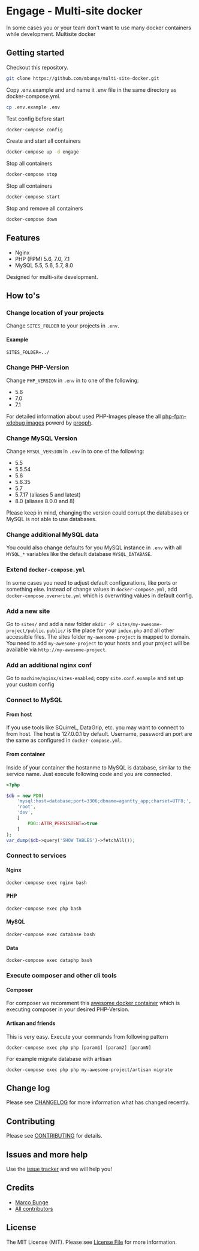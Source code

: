 # Engage - Multi-site docker

In some cases you or your team don't want to use many docker containers while development. Multisite docker

## Getting started

Checkout this repository. 

```bash
git clone https://github.com/mbunge/multi-site-docker.git
``` 

Copy .env.example and and name it .env file in the same directory as docker-compose.yml.

```bash
cp .env.example .env
```

Test config before start

```bash
docker-compose config
```

Create and start all containers

```bash
docker-compose up -d engage
```

Stop all containers

```bash
docker-compose stop
```

Stop all containers

```bash
docker-compose start
```

Stop and remove all containers

```bash
docker-compose down
```

## Features

- Nginx
- PHP (FPM) 5.6, 7.0, 7.1
- MySQL 5.5, 5.6, 5.7, 8.0

Designed for multi-site development. 

## How to's

### Change location of your projects

Change `SITES_FOLDER` to your projects in `.env`.
 
#### Example

```
SITES_FOLDER=../
```

### Change PHP-Version

Change `PHP_VERSION` in `.env` in to one of the following:

 - 5.6
 - 7.0
 - 7.1

For detailed information about used PHP-Images please the all [php-fpm-xdebug images](https://hub.docker.com/r/prooph/php/) powerd by [prooph](https://hub.docker.com/r/prooph/).

### Change MySQL Version

Change `MYSQL_VERSION` in `.env` in to one of the following:

 - 5.5
 - 5.5.54
 - 5.6
 - 5.6.35
 - 5.7
 - 5.7.17 (aliases 5 and latest)
 - 8.0 (aliases 8.0.0 and 8)
 
Please keep in mind, changing the version could corrupt the databases or MySQL is not able to use databases.

### Change additional MySQL data

You could also change defaults for you MySQL instance in `.env` with all `MYSQL_*` variables like the default database `MYSQL_DATABASE`.

### Extend `docker-compose.yml`
 
In some cases you need to adjust default configurations, like ports or something else. Instead of change values in 
`docker-compose.yml`, add `docker-compose.overwrite.yml` which is overwriting values in default config.

### Add a new site

Go to `sites/` and add a new folder `mkdir -P sites/my-awesome-project/public`. `public/` is the place for your 
`index.php` and all other accessible files. The sites folder `my-awesome-project` is mapped to domain. You need to add 
`my-awesome-project` to your hosts and your project will be available via `http://my-awesome-project`.

### Add an additional nginx conf

Go to `machine/nginx/sites-enabled`, copy `site.conf.example` and set up your custom config

### Connect to MySQL

#### From host

If you use tools like SQuirreL, DataGrip, etc. you may want to connect to from host. The host is 127.0.0.1 by default. 
Username, password an port are the same as configured in `docker-compose.yml`.
  
#### From container

Inside of your container the hostanme to MySQL is database, similar to the service name. Just execute following code 
and you are connected.

```php
<?php

$db = new PDO(
    'mysql:host=database;port=3306;dbname=agantty_app;charset=UTF8;',
    'root',
    'dev', 
    [
        PDO::ATTR_PERSISTENT=>true
    ]
);
var_dump($db->query('SHOW TABLES')->fetchAll());

```

### Connect to services

#### Nginx

`docker-compose exec nginx bash`

#### PHP

`docker-compose exec php bash`

#### MySQL

`docker-compose exec database bash`

#### Data

`docker-compose exec dataphp bash`

### Execute composer and other cli tools

#### Composer

For composer we recomment this [awesome docker container](https://hub.docker.com/r/prooph/composer/) which is executing composer in your desired PHP-Version.

#### Artisan and friends

This is very easy. Execute your commands from following pattern

```
docker-compose exec php php [param1] [param2] [paramN]
```

For example migrate database with artisan 

```
docker-compose exec php php my-awesome-project/artisan migrate
```

## Change log

Please see [CHANGELOG](CHANGELOG.md) for more information what has changed recently.

## Contributing

Please see [CONTRIBUTING](CONTRIBUTING.md) for details.

## Issues and more help

Use the [issue tracker](https://github.com/mbunge/multi-site-docker/issues) and we will help you!

## Credits

- [Marco Bunge](https://github.com/mbunge)
- [All contributors](https://github.com/mbunge/multi-site-docker/graphs/contributors)

## License

The MIT License (MIT). Please see [License File](LICENSE.md) for more information.
